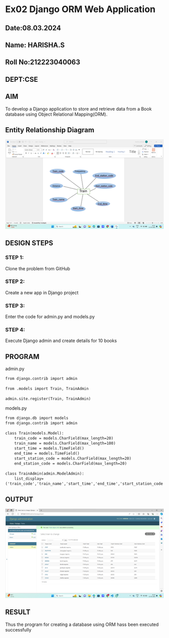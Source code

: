 # Ex02 Django ORM Web Application
## Date:08.03.2024
## Name: HARISHA.S
## Roll No:212223040063
## DEPT:CSE

## AIM
To develop a Django application to store and retrieve data from a Book database using Object Relational Mapping(ORM).

## Entity Relationship Diagram
![alt text](<Screenshot 2024-03-13 022115.png>)

## DESIGN STEPS

### STEP 1:
Clone the problem from GitHub

### STEP 2:
Create a new app in Django project

### STEP 3:
Enter the code for admin.py and models.py

### STEP 4:
Execute Django admin and create details for 10 books

## PROGRAM

admin.py
```
from django.contrib import admin

from .models import Train, TrainAdmin

admin.site.register(Train, TrainAdmin)
```
models.py
```
from django.db import models
from django.contrib import admin

class Train(models.Model):
    train_code = models.CharField(max_length=20)
    train_name = models.CharField(max_length=100)
    start_time = models.TimeField()
    end_time = models.TimeField()
    start_station_code = models.CharField(max_length=20)
    end_station_code = models.CharField(max_length=20)

class TrainAdmin(admin.ModelAdmin):
    list_display=('train_code','train_name','start_time','end_time','start_station_code','end_station_code')

```

## OUTPUT
![alt text](<Screenshot 2024-03-13 051921.png>)

## RESULT
Thus the program for creating a database using ORM hass been executed successfully
